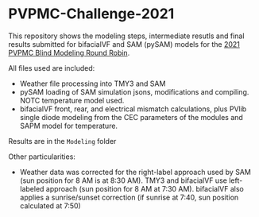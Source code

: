 # PVPMC-Challenge-2021
 
This repository shows the modeling steps, intermediate resutls and final results submitted for bifacialVF and SAM (pySAM) models for the [2021 PVPMC Blind Modeling Round Robin](https://pvpmc.sandia.gov/pv-research/blind-pv-modeling-comparison/).

All files used are included:
- Weather file processing into TMY3 and SAM
- pySAM loading of SAM simulation jsons, modifications and compiling. NOTC temperature model used.
- bifacialVF front, rear, and electrical mismatch calculations, plus PVlib single diode modeling from the CEC parameters of the modules and SAPM model for temperature.

Results are in the `Modeling` folder

Other particularities:
- Weather data was corrected for the right-label approach used by SAM (sun position for 8 AM is at 8:30 AM). TMY3 and bifacialVF use left-labeled approach (sun position for 8 AM at 7:30 AM). bifacialVF also applies a sunrise/sunset correction (if sunrise at 7:40, sun position calculated at 7:50)
